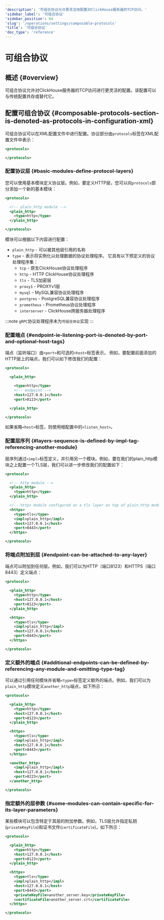 ```yaml
---
'description': '可组合协议允许更灵活地配置对ClickHouse服务器的TCP访问。'
'sidebar_label': '可组合协议'
'sidebar_position': 64
'slug': '/operations/settings/composable-protocols'
'title': '可组合协议'
'doc_type': 'reference'
---
```



# 可组合协议

## 概述 {#overview}

可组合协议允许对ClickHouse服务器的TCP访问进行更灵活的配置。该配置可以与传统配置共存或替代它。

## 配置可组合协议 {#composable-protocols-section-is-denoted-as-protocols-in-configuration-xml}

可组合协议可以在XML配置文件中进行配置。协议部分由`protocols`标签在XML配置文件中表示：

```xml
<protocols>

</protocols>
```

### 配置协议层 {#basic-modules-define-protocol-layers}

您可以使用基本模块定义协议层。例如，要定义HTTP层，您可以向`protocols`部分添加一个新的基本模块：

```xml
<protocols>

  <!-- plain_http module -->
  <plain_http>
    <type>http</type>
  </plain_http>

</protocols>
```
模块可以根据以下内容进行配置：

- `plain_http` - 可以被其他层引用的名称
- `type` - 表示将实例化以处理数据的协议处理程序。
  它具有以下预定义的协议处理程序集：
  * `tcp` - 原生ClickHouse协议处理程序
  * `http` - HTTP ClickHouse协议处理程序
  * `tls` - TLS加密层
  * `proxy1` - PROXYv1层
  * `mysql` - MySQL兼容协议处理程序
  * `postgres` - PostgreSQL兼容协议处理程序
  * `prometheus` - Prometheus协议处理程序
  * `interserver` - ClickHouse跨服务器处理程序

:::note
`gRPC`协议处理程序未为`可组合协议`实现
:::

### 配置端点 {#endpoint-ie-listening-port-is-denoted-by-port-and-optional-host-tags}

端点（监听端口）由`<port>`和可选的`<host>`标签表示。
例如，要配置前面添加的HTTP层上的端点，我们可以如下修改我们的配置：

```xml
<protocols>

  <plain_http>

    <type>http</type>
    <!-- endpoint -->
    <host>127.0.0.1</host>
    <port>8123</port>

  </plain_http>

</protocols>
```

如果省略`<host>`标签，则使用根配置中的`<listen_host>`。

### 配置层序列 {#layers-sequence-is-defined-by-impl-tag-referencing-another-module}

层序列通过`<impl>`标签定义，并引用另一个模块。例如，要在我们的plain_http模块之上配置一个TLS层，我们可以进一步修改我们的配置如下：

```xml
<protocols>

  <!-- http module -->
  <plain_http>
    <type>http</type>
  </plain_http>

  <!-- https module configured as a tls layer on top of plain_http module -->
  <https>
    <type>tls</type>
    <impl>plain_http</impl>
    <host>127.0.0.1</host>
    <port>8443</port>
  </https>

</protocols>
```

### 将端点附加到层 {#endpoint-can-be-attached-to-any-layer}

端点可以附加到任何层。例如，我们可以为HTTP（端口8123）和HTTPS（端口8443）定义端点：

```xml
<protocols>

  <plain_http>
    <type>http</type>
    <host>127.0.0.1</host>
    <port>8123</port>
  </plain_http>

  <https>
    <type>tls</type>
    <impl>plain_http</impl>
    <host>127.0.0.1</host>
    <port>8443</port>
  </https>

</protocols>
```

### 定义额外的端点 {#additional-endpoints-can-be-defined-by-referencing-any-module-and-omitting-type-tag}

可以通过引用任何模块并省略`<type>`标签定义额外的端点。例如，我们可以为`plain_http`模块定义`another_http`端点，如下所示：

```xml
<protocols>

  <plain_http>
    <type>http</type>
    <host>127.0.0.1</host>
    <port>8123</port>
  </plain_http>

  <https>
    <type>tls</type>
    <impl>plain_http</impl>
    <host>127.0.0.1</host>
    <port>8443</port>
  </https>

  <another_http>
    <impl>plain_http</impl>
    <host>127.0.0.1</host>
    <port>8223</port>
  </another_http>

</protocols>
```

### 指定额外的层参数 {#some-modules-can-contain-specific-for-its-layer-parameters}

某些模块可以包含特定于其层的附加参数。例如，TLS层允许指定私钥(`privateKeyFile`)和证书文件(`certificateFile`)，如下所示：

```xml
<protocols>

  <plain_http>
    <type>http</type>
    <host>127.0.0.1</host>
    <port>8123</port>
  </plain_http>

  <https>
    <type>tls</type>
    <impl>plain_http</impl>
    <host>127.0.0.1</host>
    <port>8443</port>
    <privateKeyFile>another_server.key</privateKeyFile>
    <certificateFile>another_server.crt</certificateFile>
  </https>

</protocols>
```
